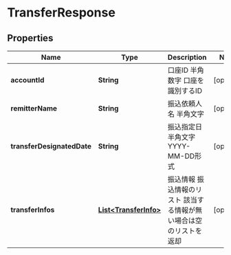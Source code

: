 
# TransferResponse

## Properties
Name | Type | Description | Notes
------------ | ------------- | ------------- | -------------
**accountId** | **String** | 口座ID 半角数字 口座を識別するID  |  [optional]
**remitterName** | **String** | 振込依頼人名 半角文字  |  [optional]
**transferDesignatedDate** | **String** | 振込指定日 半角文字 YYYY-MM-DD形式  |  [optional]
**transferInfos** | [**List&lt;TransferInfo&gt;**](TransferInfo.md) | 振込情報 振込情報のリスト 該当する情報が無い場合は空のリストを返却  |  [optional]



